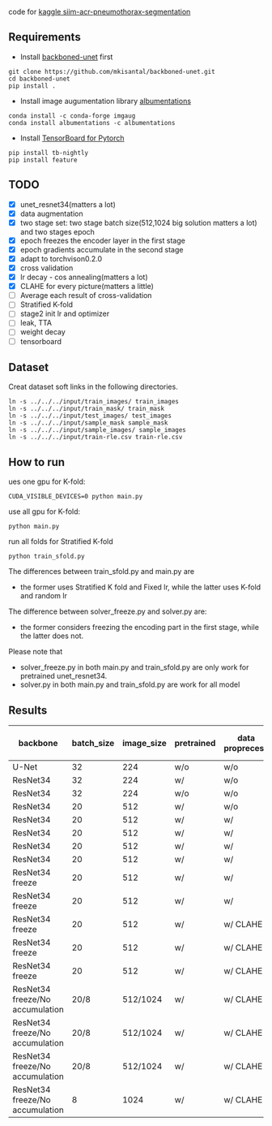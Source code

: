 code for [kaggle siim-acr-pneumothorax-segmentation](https://www.kaggle.com/c/siim-acr-pneumothorax-segmentation)

## Requirements
* Install [backboned-unet](https://github.com/mkisantal/backboned-unet) first
```
git clone https://github.com/mkisantal/backboned-unet.git
cd backboned-unet
pip install .
```
* Install image augumentation library [albumentations](https://github.com/albu/albumentations)
```
conda install -c conda-forge imgaug
conda install albumentations -c albumentations
```
* Install [TensorBoard for Pytorch](https://pytorch.org/docs/stable/tensorboard.html)
```
pip install tb-nightly
pip install feature
```

## TODO
- [x] unet_resnet34(matters a lot)
- [x] data augmentation
- [x] two stage set: two stage batch size(512,1024 big solution matters a lot) and two stages epoch
- [x] epoch freezes the encoder layer in the first stage
- [x] epoch gradients accumulate in the second stage
- [x] adapt to torchvison0.2.0
- [x] cross validation
- [x] lr decay - cos annealing(matters a lot)
- [x] CLAHE for every picture(matters a little)
- [ ] Average each result of cross-validation 
- [ ] Stratified K-fold
- [ ] stage2 init lr and optimizer
- [ ] leak, TTA
- [ ] weight decay
- [ ] tensorboard

## Dataset
Creat dataset soft links in the following directories.
```
ln -s ../../../input/train_images/ train_images
ln -s ../../../input/train_mask/ train_mask
ln -s ../../../input/test_images/ test_images
ln -s ../../../input/sample_mask sample_mask
ln -s ../../../input/sample_images/ sample_images
ln -s ../../../input/train-rle.csv train-rle.csv
```

## How to run
ues one gpu for K-fold:
```
CUDA_VISIBLE_DEVICES=0 python main.py
```

use all gpu for K-fold:
```
python main.py
```

run all folds for Stratified K-fold
```
python train_sfold.py
```

The differences between train_sfold.py and main.py are
- the former uses Stratified K fold and Fixed lr, while the latter uses K-fold and random lr

The difference between solver_freeze.py and solver.py are:
- the former considers freezing the encoding part in the first stage, while the latter does not.

Please note that
- solver_freeze.py in both main.py and train_sfold.py are only work for pretrained unet_resnet34. 
- solver.py in both main.py and train_sfold.py are work for all model

## Results
|backbone|batch_size|image_size|pretrained|data proprecess|mask resize|less than sum|T|lr|thresh|sum|score|
|--|--|--|--|--|--|--|--|--|--|--|--|
|U-Net|32|224|w/o|w/o|w/o|w/o|w/o|random|||0.7019|
|ResNet34|32|224|w/|w/o|w/o|w/o|w/o|random|||0.7172|
|ResNet34|32|224|w/o|w/o|w/o|w/o|w/o|random|||0.7295|
|ResNet34|20|512|w/|w/o|w/o|w/o|w/o|random|||0.7508|
|ResNet34|20|512|w/|w/|w/o|w/o|w/o|random|||0.7603|
|ResNet34|20|512|w/|w/|w|w/o|w|random|||0.7974|
|ResNet34|20|512|w/|w/|w|1024*2|w/o|random|||0.7834|
|ResNet34|20|512|w/|w/|w|2048*2|w|random||115|0.8112|
|ResNet34 freeze|20|512|w/|w/|w|2048*2|w|random||107|0.8118|
|ResNet34 freeze|20|512|w/|w/|w/|2048*2|w|CosineAnnealingLR|0.45|164|0.8259|
|ResNet34 freeze|20|512|w/|w/ CLAHE|w/|2048*2|w|CosineAnnealingLR|0.47|208|0.8401|
|ResNet34 freeze|20|512|w/|w/ CLAHE|w/|2048*2|w|CosineAnnealingLR|0.40|225|0.8412|
|ResNet34 freeze|20|512|w/|w/ CLAHE|w/|2048*2|w|CosineAnnealingLR|0.36|-|0.8446|
|ResNet34 freeze/No accumulation|20/8|512/1024|w/|w/ CLAHE|512|2048*2|w|CosineAnnealingLR|0.48|210|0.8419|
|ResNet34 freeze/No accumulation|20/8|512/1024|w/|w/ CLAHE|1024|1024*2|w|CosineAnnealingLR|0.48|118|0.7969|
|ResNet34 freeze/No accumulation|20/8|512/1024|w/|w/ CLAHE|1024|1024*2|w|CosineAnnealingLR|0.30|172|0.7958|
|ResNet34 freeze/No accumulation|8|1024|w/|w/ CLAHE|1024|2048*2|w|CosineAnnealingLR|0.35|209|0.8399|
